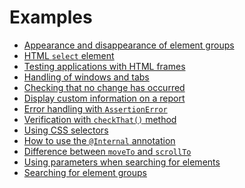 # Examples

- [Appearance and disappearance of element groups][EXAMPLE-PAGE-LOADED]
- [HTML `select` element][EXAMPLE-SELECT]
- [Testing applications with HTML frames][EXAMPLE-FRAMES]
- [Handling of windows and tabs][EXAMPLE-WINDOWS-TABS]
- [Checking that no change has occurred][EXAMPLE-NO-CHANGE]
- [Display custom information on a report][EXAMPLE-CUSTOM-OUTPUT]
- [Error handling with `AssertionError`][EXAMPLE-ASSERTIONERROR]
- [Verification with `checkThat()` method][EXAMPLE-CHECKTHAT]
- [Using CSS selectors][EXAMPLE-CSS-SELECTORS]
- [How to use the `@Internal` annotation][EXAMPLE-INTERNAL]
- [Difference between `moveTo` and `scrollTo`][EXAMPLE-MOVETO-SCROLLTO]
- [Using parameters when searching for elements][EXAMPLE-PARAMETERS]
- [Searching for element groups][EXAMPLE-WEBELEMENTS]

[EXAMPLE-NO-CHANGE]: EXAMPLE-NO-CHANGE.md
[EXAMPLE-PAGE-LOADED]: EXAMPLE-PAGE-LOADED.md
[EXAMPLE-SELECT]: EXAMPLE-SELECT.md
[EXAMPLE-WINDOWS-TABS]: EXAMPLE-WINDOWS-TABS.md
[EXAMPLE-FRAMES]: EXAMPLE-FRAMES.md
[EXAMPLE-CUSTOM-OUTPUT]: EXAMPLE-CUSTOM-OUTPUT.md
[EXAMPLE-ASSERTIONERROR]: EXAMPLE-ASSERTIONERROR.md
[EXAMPLE-CHECKTHAT]: EXAMPLE-CHECKTHAT.md
[EXAMPLE-CSS-SELECTORS]: EXAMPLE-CSS-SELECTORS.md
[EXAMPLE-INTERNAL]: EXAMPLE-INTERNAL.md
[EXAMPLE-MOVETO-SCROLLTO]: EXAMPLE-MOVETO-SCROLLTO.md
[EXAMPLE-PARAMETERS]: EXAMPLE-PARAMETERS.md
[EXAMPLE-WEBELEMENTS]: EXAMPLE-WEBELEMENTS.md
